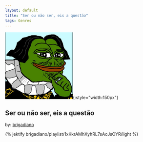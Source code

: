 ```yaml
---
layout: default
title: "Ser ou não ser, eis a questão"
tags: Genres
---
```

![Pepe](/assets/img/ser.png){:style="width:150px"}
## Ser ou não ser, eis a questão
by: [brigadiano](https://open.spotify.com/user/brigadiano)



{% jektify brigadiano/playlist/1xKkrAMhXyhRL7sAcJsOYR/light %}